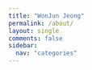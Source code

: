 ```yaml
---
title: "WonJun Jeong"
permalink: /about/
layout: single
comments: false
sidebar:
  nav: "categories"
---
```

